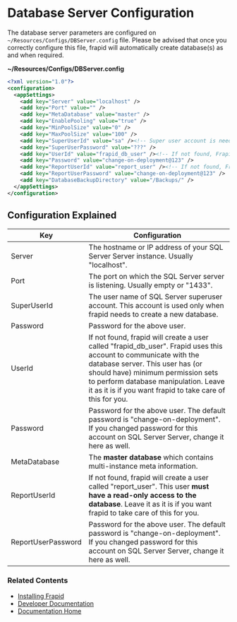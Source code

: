 # Database Server Configuration

The database server parameters are configured on `~/Resources/Configs/DBServer.config` file.
Please be advised that once you correctly configure this file, frapid will automatically create database(s) as and when required.

**~/Resources/Configs/DBServer.config**
```xml
<?xml version="1.0"?>
<configuration>
  <appSettings>
    <add key="Server" value="localhost" />
    <add key="Port" value="" />
    <add key="MetaDatabase" value="master" />
	<add key="EnablePooling" value="true" />
	<add key="MinPoolSize" value="0" />
	<add key="MaxPoolSize" value="100" />
    <add key="SuperUserId" value="sa" /><!-- Super user account is needed only to create database(s). -->
    <add key="SuperUserPassword" value="???" />
    <add key="UserId" value="frapid_db_user" /><!-- If not found, Frapid automatically creates the login: frapid_db_user/change-on-deployment@123. -->
    <add key="Password" value="change-on-deployment@123" />
    <add key="ReportUserId" value="report_user" /><!-- If not found, Frapid automatically creates the login: report_user/change-on-deployment@123. Make sure that you do not allow write permission to this user.-->
    <add key="ReportUserPassword" value="change-on-deployment@123" />
    <add key="DatabaseBackupDirectory" value="/Backups/" />
  </appSettings>
</configuration>
```

## Configuration Explained

| Key                         | Configuration |
|-----------------------------| -------------|
| Server                      | The hostname or IP address of your SQL Server Server instance. Usually "localhost". |
| Port                        | The port on which the SQL Server server is listening. Usually empty or "1433". |
| SuperUserId                 | The user name of SQL Server superuser account. This account is used only when frapid needs to create a new database. |
| Password                    | Password for the above user. |
| UserId                      | If not found, frapid will create a user called "frapid_db_user". Frapid uses this account to communicate with the database server. This user has (or should have) minimum permission sets to perform database manipulation. Leave it as it is if you want frapid to take care of this for you. |
| Password                    | Password for the above user. The default password is "change-on-deployment". If you changed password for this account on SQL Server Server, change it here as well. |
| MetaDatabase                | The **master database** which contains multi-instance meta information. |
| ReportUserId                | If not found, frapid will create a user called "report_user". This user **must have a read-only access to the database**. Leave it as it is if you want frapid to take care of this for you. |
| ReportUserPassword          | Password for the above user. The default password is "change-on-deployment". If you changed password for this account on SQL Server Server, change it here as well. |

### Related Contents

* [Installing Frapid](../installation/README.md)
* [Developer Documentation](../developer/README.md)
* [Documentation Home](../../README.md)
